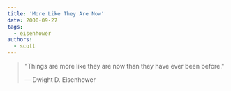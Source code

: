 ```yaml
---
title: 'More Like They Are Now'
date: 2000-09-27
tags:
  - eisenhower
authors:
  - scott
---
```


> "Things are more like they are now than they have ever been before."
>
> — Dwight D. Eisenhower
